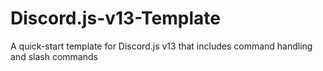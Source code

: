 # Discord.js-v13-Template
A quick-start template for Discord.js v13 that includes command handling and slash commands
